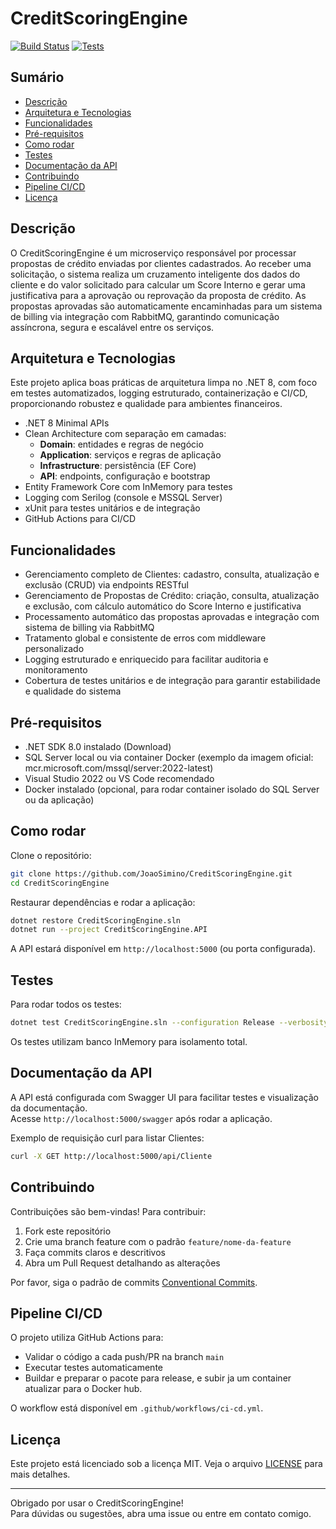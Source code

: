 
# CreditScoringEngine

[![Build Status](https://github.com/JoaoSimino/CreditScoringEngine/actions/workflows/ci-cd.yml/badge.svg)](https://github.com/JoaoSimino/CreditScoringEngine/actions/workflows/ci-cd.yml)
[![Tests](https://img.shields.io/badge/tests-passing-brightgreen.svg)]()

## Sumário

- [Descrição](#descrição)
- [Arquitetura e Tecnologias](#arquitetura-e-tecnologias)
- [Funcionalidades](#funcionalidades)
- [Pré-requisitos](#pré-requisitos)
- [Como rodar](#como-rodar)
- [Testes](#testes)
- [Documentação da API](#documentação-da-api)
- [Contribuindo](#contribuindo)
- [Pipeline CI/CD](#pipeline-cicd)
- [Licença](#licença)

## Descrição

O CreditScoringEngine é um microserviço responsável por processar propostas de crédito enviadas por clientes cadastrados.
Ao receber uma solicitação, o sistema realiza um cruzamento inteligente dos dados do cliente e do valor solicitado para calcular um Score Interno e gerar uma justificativa para a aprovação ou reprovação da proposta de crédito.
As propostas aprovadas são automaticamente encaminhadas para um sistema de billing via integração com RabbitMQ, garantindo comunicação assíncrona, segura e escalável entre os serviços.

## Arquitetura e Tecnologias
Este projeto aplica boas práticas de arquitetura limpa no .NET 8, com foco em testes automatizados, logging estruturado, containerização e CI/CD, proporcionando robustez e qualidade para ambientes financeiros.
- .NET 8 Minimal APIs
- Clean Architecture com separação em camadas:
  - **Domain**: entidades e regras de negócio
  - **Application**: serviços e regras de aplicação
  - **Infrastructure**: persistência (EF Core)
  - **API**: endpoints, configuração e bootstrap
- Entity Framework Core com InMemory para testes
- Logging com Serilog (console e MSSQL Server)
- xUnit para testes unitários e de integração
- GitHub Actions para CI/CD

## Funcionalidades

- Gerenciamento completo de Clientes: cadastro, consulta, atualização e exclusão (CRUD) via endpoints RESTful
- Gerenciamento de Propostas de Crédito: criação, consulta, atualização e exclusão, com cálculo automático do Score Interno e justificativa
- Processamento automático das propostas aprovadas e integração com sistema de billing via RabbitMQ
- Tratamento global e consistente de erros com middleware personalizado
- Logging estruturado e enriquecido para facilitar auditoria e monitoramento
- Cobertura de testes unitários e de integração para garantir estabilidade e qualidade do sistema

## Pré-requisitos

- .NET SDK 8.0 instalado (Download)
- SQL Server local ou via container Docker (exemplo da imagem oficial: mcr.microsoft.com/mssql/server:2022-latest)
- Visual Studio 2022 ou VS Code recomendado
- Docker instalado (opcional, para rodar container isolado do SQL Server ou da aplicação)

## Como rodar

Clone o repositório:

```bash
git clone https://github.com/JoaoSimino/CreditScoringEngine.git
cd CreditScoringEngine
```

Restaurar dependências e rodar a aplicação:

```bash
dotnet restore CreditScoringEngine.sln
dotnet run --project CreditScoringEngine.API
```

A API estará disponível em `http://localhost:5000` (ou porta configurada).

## Testes

Para rodar todos os testes:

```bash
dotnet test CreditScoringEngine.sln --configuration Release --verbosity normal
```

Os testes utilizam banco InMemory para isolamento total.

## Documentação da API

A API está configurada com Swagger UI para facilitar testes e visualização da documentação.  
Acesse `http://localhost:5000/swagger` após rodar a aplicação.

Exemplo de requisição curl para listar Clientes:

```bash
curl -X GET http://localhost:5000/api/Cliente
```

## Contribuindo

Contribuições são bem-vindas! Para contribuir:

1. Fork este repositório
2. Crie uma branch feature com o padrão `feature/nome-da-feature`
3. Faça commits claros e descritivos
4. Abra um Pull Request detalhando as alterações

Por favor, siga o padrão de commits [Conventional Commits](https://www.conventionalcommits.org/en/v1.0.0/).

## Pipeline CI/CD

O projeto utiliza GitHub Actions para:

- Validar o código a cada push/PR na branch `main`
- Executar testes automaticamente
- Buildar e preparar o pacote para release, e subir ja um container atualizar para o Docker hub. 

O workflow está disponível em `.github/workflows/ci-cd.yml`.

## Licença

Este projeto está licenciado sob a licença MIT. Veja o arquivo [LICENSE](LICENSE) para mais detalhes.

---

Obrigado por usar o CreditScoringEngine!  
Para dúvidas ou sugestões, abra uma issue ou entre em contato comigo.
